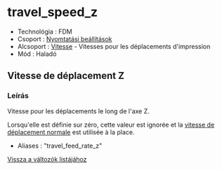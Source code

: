 # travel\_speed\_z

* Technológia : FDM
* Csoport : [Nyomtatási beállítások](../../konfig/print_settings.md)
* Alcsoport : [Vitesse](../../beallitasok/print_settings.md#vitesse) - Vitesses pour les déplacements d'impression
* Mód : Haladó

## Vitesse de déplacement Z

### Leírás

Vitesse pour les déplacements le long de l'axe Z.

Lorsqu'elle est définie sur zéro, cette valeur est ignorée et la [vitesse de déplacement normale](travel_speed.md) est utilisée à la place.

* Aliases :  "travel\_feed\_rate\_z"

[Vissza a változók listájához](/)

